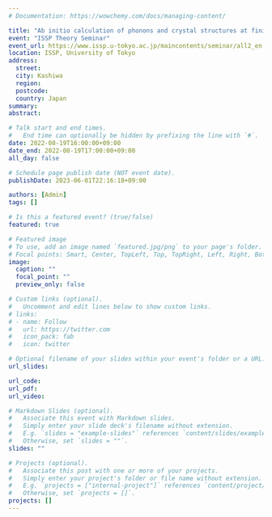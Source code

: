 ```yaml
---
# Documentation: https://wowchemy.com/docs/managing-content/

title: "Ab initio calculation of phonons and crystal structures at finite temperatures: A self-consistent phonon approach"
event: "ISSP Theory Seminar"
event_url: https://www.issp.u-tokyo.ac.jp/maincontents/seminar/all2_en.html?pid=15985&ptype=seminar
location: ISSP, University of Tokyo
address:
  street:
  city: Kashiwa
  region:
  postcode:
  country: Japan
summary:
abstract:

# Talk start and end times.
#   End time can optionally be hidden by prefixing the line with `#`.
date: 2022-08-19T16:00:00+09:00
date_end: 2022-08-19T17:00:00+09:00
all_day: false

# Schedule page publish date (NOT event date).
publishDate: 2023-06-01T22:16:18+09:00

authors: [Admin]
tags: []

# Is this a featured event? (true/false)
featured: true

# Featured image
# To use, add an image named `featured.jpg/png` to your page's folder. 
# Focal points: Smart, Center, TopLeft, Top, TopRight, Left, Right, BottomLeft, Bottom, BottomRight.
image:
  caption: ""
  focal_point: ""
  preview_only: false

# Custom links (optional).
#   Uncomment and edit lines below to show custom links.
# links:
# - name: Follow
#   url: https://twitter.com
#   icon_pack: fab
#   icon: twitter

# Optional filename of your slides within your event's folder or a URL.
url_slides:

url_code:
url_pdf:
url_video:

# Markdown Slides (optional).
#   Associate this event with Markdown slides.
#   Simply enter your slide deck's filename without extension.
#   E.g. `slides = "example-slides"` references `content/slides/example-slides.md`.
#   Otherwise, set `slides = ""`.
slides: ""

# Projects (optional).
#   Associate this post with one or more of your projects.
#   Simply enter your project's folder or file name without extension.
#   E.g. `projects = ["internal-project"]` references `content/project/deep-learning/index.md`.
#   Otherwise, set `projects = []`.
projects: []
---
```

